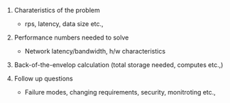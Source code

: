 1. Charateristics of the problem
   - rps, latency, data size etc.,

2. Performance numbers needed to solve
   - Network latency/bandwidth, h/w characteristics

3. Back-of-the-envelop calculation (total storage needed, computes etc.,)

4. Follow up questions
   - Failure modes, changing requirements, security, monitroting etc.,
